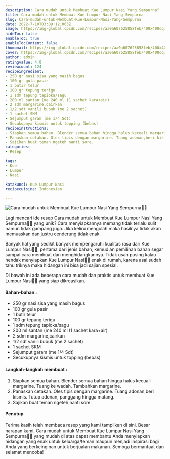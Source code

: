 ```yaml
---
description: Cara mudah untuk Membuat Kue Lumpur Nasi Yang Sempurna"
title: Cara mudah untuk Membuat Kue Lumpur Nasi Yang Sempurna
slug: Cara-mudah-untuk-Membuat-Kue-Lumpur-Nasi-Yang-Sempurna
date: 2022-7-10T03:09:12.063Z
image: https://img-global.cpcdn.com/recipes/aa0a607625858feb/400x400cq70/photo.jpg
hideToc: false
enableToc: true
enableTocContent: false
thumbnail: https://img-global.cpcdn.com/recipes/aa0a607625858feb/400x400cq70/photo.jpg
cover: https://img-global.cpcdn.com/recipes/aa0a607625858feb/400x400cq70/photo.jpg
author: admin
ratingvalue: 4.8
reviewcount: 124
recipeingredient:
- 250 gr nasi sisa yang masih bagus
- 100 gr gula pasir
- 1 butir telur
- 100 gr tepung terigu
- 1 sdm tepung tapioka/sagu
- 200 ml santan (me 240 ml (1 sachet kara+air)
- 2 sdm margarine,cairkan
- 1/2 sdt vanili bubuk (me 2 sachet)
- 1 sachet SKM
- Sejumput garam (me 1/4 Sdt)
- Secukupnya kismis untuk topping (bebas)
recipeinstructions:
- Siapkan semua bahan. Blender semua bahan hingga halus kecuali margarine. Tuang ke wadah. Tambahkan margarine.
- Panaskan cetakan. Oles tipis dengan margarine. Tuang adonan,beri kismis. Tutup adonan, panggang hingga matang.
- Sajikan buat teman ngeteh nanti sore.
categories:
- Resep

tags:
- Kue
- Lumpur
- Nasi

katakunci: Kue Lumpur Nasi
recipecuisine: Indonesian

---
```


![Cara mudah untuk Membuat Kue Lumpur Nasi Yang Sempurna👩‍🍳](https://img-global.cpcdn.com/recipes/aa0a607625858feb/400x400cq70/photo.jpg)

Lagi mencari ide resep Cara mudah untuk Membuat Kue Lumpur Nasi Yang Sempurna👩‍🍳 yang unik? Cara menyiapkannya memang tidak terlalu sulit namun tidak gampang juga. Jika keliru mengolah maka hasilnya tidak akan memuaskan dan justru cenderung tidak enak.

Banyak hal yang sedikit banyak mempengaruhi kualitas rasa dari Kue Lumpur Nasi👩‍🍳, pertama dari jenis bahan, kemudian pemilihan bahan segar sampai cara membuat dan menghidangkannya. Tidak usah pusing kalau hendak menyiapkan Kue Lumpur Nasi👩‍🍳 enak di rumah, karena asal sudah tahu triknya maka hidangan ini bisa jadi sajian spesial.

Di bawah ini ada beberapa cara mudah dan praktis untuk membuat Kue Lumpur Nasi👩‍🍳 yang siap dikreasikan.

<!--inarticleads1-->

#### Bahan-bahan :

- 250 gr nasi sisa yang masih bagus
- 100 gr gula pasir
- 1 butir telur
- 100 gr tepung terigu
- 1 sdm tepung tapioka/sagu
- 200 ml santan (me 240 ml (1 sachet kara+air)
- 2 sdm margarine,cairkan
- 1/2 sdt vanili bubuk (me 2 sachet)
- 1 sachet SKM
- Sejumput garam (me 1/4 Sdt)
- Secukupnya kismis untuk topping (bebas)

<!--inarticleads2-->

#### Langkah-langkah membuat :

1. Siapkan semua bahan. Blender semua bahan hingga halus kecuali margarine. Tuang ke wadah. Tambahkan margarine.
1. Panaskan cetakan. Oles tipis dengan margarine. Tuang adonan,beri kismis. Tutup adonan, panggang hingga matang.
1. Sajikan buat teman ngeteh nanti sore.

#### Penutup

Terima kasih telah membaca resep yang kami tampilkan di sini. Besar harapan kami, Cara mudah untuk Membuat Kue Lumpur Nasi Yang Sempurna👩‍🍳 yang mudah di atas dapat membantu Anda menyiapkan hidangan yang enak untuk keluarga/teman maupun menjadi inspirasi bagi Anda yang berkeinginan untuk berjualan makanan. Semoga bermanfaat dan selamat mencoba!